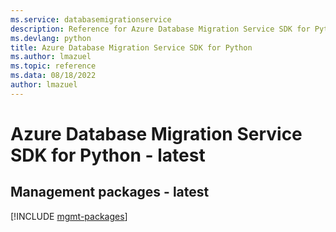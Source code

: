```yaml
---
ms.service: databasemigrationservice
description: Reference for Azure Database Migration Service SDK for Python
ms.devlang: python
title: Azure Database Migration Service SDK for Python
ms.author: lmazuel
ms.topic: reference
ms.data: 08/18/2022
author: lmazuel
---
```

# Azure Database Migration Service SDK for Python - latest

## Management packages - latest
[!INCLUDE [mgmt-packages](database-migration-service-mgmt-index.md)]